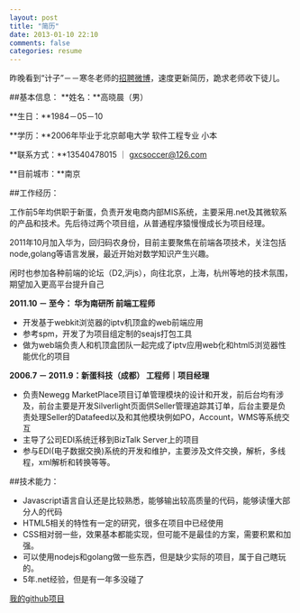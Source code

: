 ```yaml
---
layout: post
title: "简历"
date: 2013-01-10 22:10
comments: false
categories: resume
---
```

昨晚看到“计子”－－寒冬老师的[招聘微博](http://weibo.com/1196343093/zdHdnDYWu)，速度更新简历，跪求老师收下徒儿。

##基本信息：
**姓名：**高晓晨（男）

**生日：**1984－05－10

**学历：**2006年毕业于北京邮电大学 软件工程专业 小本

**联系方式：**13540478015 ｜ gxcsoccer@126.com

**目前城市：**南京


##工作经历：

工作前5年均供职于新蛋，负责开发电商内部MIS系统，主要采用.net及其微软系的产品和技术。先后待过两个项目组，从普通程序猿慢慢成长为项目经理。
	
2011年10月加入华为，回归码农身份，目前主要聚焦在前端各项技术，关注包括node,golang等语言发展，最近开始对数学知识产生兴趣。
	
闲时也参加各种前端的论坛（D2,沪js），向往北京，上海，杭州等地的技术氛围，期望加入更高平台提升自己


**2011.10 － 至今： 华为南研所	前端工程师**

* 开发基于webkit浏览器的iptv机顶盒的web前端应用
* 参考spm，开发了为项目组定制的seajs打包工具
* 做为web端负责人和机顶盒团队一起完成了iptv应用web化和html5浏览器性能优化的项目


**2006.7 － 2011.9：新蛋科技（成都）	 工程师｜项目经理**

* 负责Newegg MarketPlace项目订单管理模块的设计和开发，前后台均有涉及，前台主要是开发Silverlight页面供Seller管理追踪其订单，后台主要是负责处理Seller的Datafeed以及和其他模块例如PO，Account，WMS等系统交互
* 主导了公司EDI系统迁移到BizTalk Server上的项目
* 参与EDI(电子数据交换)系统的开发和维护，主要涉及文件交换，解析，多线程，xml解析和转换等等。


##技术能力：

* Javascript语言自认还是比较熟悉，能够输出较高质量的代码，能够读懂大部分人的代码
* HTML5相关的特性有一定的研究，很多在项目中已经使用
* CSS相对弱一些，效果基本都能实现，但可能不是最佳的方案，需要积累和加强。
* 可以使用nodejs和golang做一些东西，但是缺少实际的项目，属于自己瞎玩的。
* 5年.net经验，但是有一年多没碰了

[我的github项目](https://github.com/gxcsoccer/)

